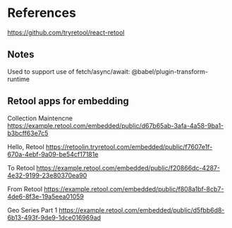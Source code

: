 # References
https://github.com/tryretool/react-retool 

## Notes
Used to support use of fetch/async/await:
@babel/plugin-transform-runtime

## Retool apps for embedding
Collection Maintencne
https://example.retool.com/embedded/public/d67b65ab-3afa-4a58-9ba1-b3bcff63e7c5

Hello, Retool
https://retoolin.tryretool.com/embedded/public/f7607e1f-670a-4ebf-9a09-be54cf17181e

To Retool
https://example.retool.com/embedded/public/f20866dc-4287-4e32-9199-23e80370ea90

From Retool
https://example.retool.com/embedded/public/f808a1bf-8cb7-4de6-8f3e-19a5eea01059

Geo Series Part 1 
https://example.retool.com/embedded/public/d5fbb6d8-6b13-493f-9de9-1dce016969ad
